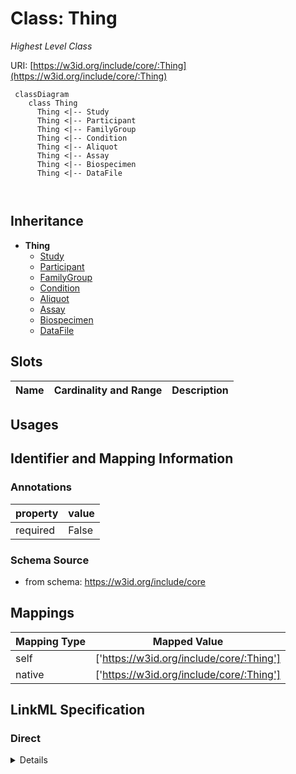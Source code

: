 # Class: Thing
_Highest Level Class_





URI: [https://w3id.org/include/core/:Thing](https://w3id.org/include/core/:Thing)




```mermaid
 classDiagram
    class Thing
      Thing <|-- Study
      Thing <|-- Participant
      Thing <|-- FamilyGroup
      Thing <|-- Condition
      Thing <|-- Aliquot
      Thing <|-- Assay
      Thing <|-- Biospecimen
      Thing <|-- DataFile
      
      
```





## Inheritance
* **Thing**
    * [Study](Study.md)
    * [Participant](Participant.md)
    * [FamilyGroup](FamilyGroup.md)
    * [Condition](Condition.md)
    * [Aliquot](Aliquot.md)
    * [Assay](Assay.md)
    * [Biospecimen](Biospecimen.md)
    * [DataFile](DataFile.md)



## Slots

| Name | Cardinality and Range  | Description  |
| ---  | ---  | --- |


## Usages



## Identifier and Mapping Information





### Annotations

| property | value |
| --- | --- |
| required | False |




### Schema Source


* from schema: https://w3id.org/include/core







## Mappings

| Mapping Type | Mapped Value |
| ---  | ---  |
| self | ['https://w3id.org/include/core/:Thing'] |
| native | ['https://w3id.org/include/core/:Thing'] |


## LinkML Specification

<!-- TODO: investigate https://stackoverflow.com/questions/37606292/how-to-create-tabbed-code-blocks-in-mkdocs-or-sphinx -->

### Direct

<details>
```yaml
name: Thing
definition_uri: schema:Thing
annotations:
  required:
    tag: required
    value: 'False'
description: Highest Level Class
title: Thing
from_schema: https://w3id.org/include/core
rank: 1000

```
</details>

### Induced

<details>
```yaml
name: Thing
definition_uri: schema:Thing
annotations:
  required:
    tag: required
    value: 'False'
description: Highest Level Class
title: Thing
from_schema: https://w3id.org/include/core
rank: 1000

```
</details>